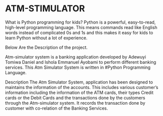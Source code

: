 # ATM-STIMULATOR

What is Python programming for kids?
Python is a powerful, easy-to-read, high-level programming language. This means commands read like English words instead of complicated 0s and 1s and this makes it easy for kids to learn Python without a lot of experience. 

Below Are the Description of the project.

 Atm-simulator system is a banking application developed  by Adewuyi Tomiwa Daniel and Ishola Emmanuel Ayobami to perform different banking services. This Atm Simulator System is written in #Python Programming Language.

Description
The Atm Simulator System, application has been designed to maintains the information of the accounts. This includes various customer’s information including the information of the ATM cards, their types Credit cards or the Debit Cards and the transactions done by the customers through the Atm-simulator system. It records the transaction done by customer with co-relation of the Banking Services.
